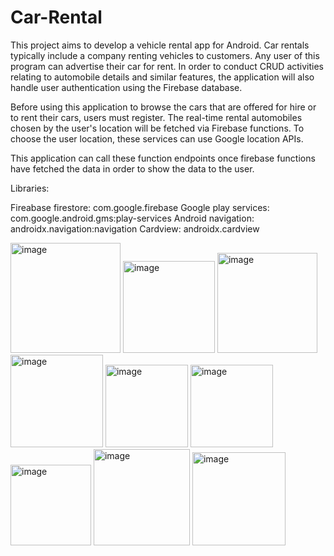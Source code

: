 # Car-Rental

This project aims to develop a vehicle rental app for Android. Car rentals typically include a company renting vehicles to customers. Any user of this program can advertise their car for rent. In order to conduct CRUD activities relating to automobile details and similar features, the application will also handle user authentication using the Firebase database.

Before using this application to browse the cars that are offered for hire or to rent their cars, users must register.
The real-time rental automobiles chosen by the user's location will be fetched via Firebase functions. To choose the user location, these services can use Google location APIs.

This application can call these function endpoints once firebase functions have fetched the data in order to show the data to the user.

Libraries:

Fireabase firestore: com.google.firebase
Google play services: com.google.android.gms:play-services
Android navigation: androidx.navigation:navigation
Cardview: androidx.cardview



<img width="176" alt="image" src="https://user-images.githubusercontent.com/37741814/216843422-93134495-16e2-44c2-bc75-c8553fb6fad5.png">


<img width="147" alt="image" src="https://user-images.githubusercontent.com/37741814/216843490-480a85cb-fc72-49a3-810d-249cc6a52acf.png">

<img width="160" alt="image" src="https://user-images.githubusercontent.com/37741814/216843572-62f24096-e048-4ee3-91b7-0eb8f8381200.png">

<img width="148" alt="image" src="https://user-images.githubusercontent.com/37741814/216843626-d950666a-0e7d-4df4-9980-79100b6ac942.png">

<img width="132" alt="image" src="https://user-images.githubusercontent.com/37741814/216843699-b7d09a2c-c076-4174-bc83-874496b4acd4.png">

<img width="132" alt="image" src="https://user-images.githubusercontent.com/37741814/216843752-8d281739-e9ff-4c0c-b2d2-85ed9e9813ed.png">

<img width="129" alt="image" src="https://user-images.githubusercontent.com/37741814/216843845-2a09a179-5bc6-46a1-9f39-f9524c88aa3a.png">


<img width="154" alt="image" src="https://user-images.githubusercontent.com/37741814/216843900-abe27936-0fd6-4ad3-b16e-fedde3b2f161.png">


<img width="149" alt="image" src="https://user-images.githubusercontent.com/37741814/216843984-57814f0a-3698-4f50-9705-a3dde94efc9d.png">
